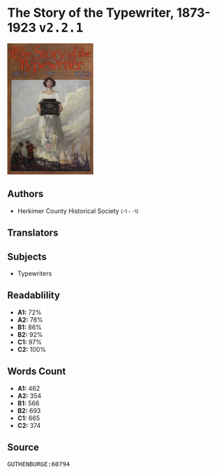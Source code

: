 # The Story of the Typewriter, 1873-1923 <kbd>v2.2.1</kbd>

![](./cover.medium.jpg "")

## Authors


 - Herkimer County Historical Society <small>(-1 - -1)</small>

## Translators



## Subjects


 - Typewriters

## Readablility


 - **A1:** 72%
 - **A2:** 78%
 - **B1:** 86%
 - **B2:** 92%
 - **C1:** 97%
 - **C2:** 100%

## Words Count


 - **A1:** 462
 - **A2:** 354
 - **B1:** 566
 - **B2:** 693
 - **C1:** 665
 - **C2:** 374

## Source


<kbd>GUTHENBURGE:60794</kbd>
